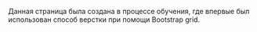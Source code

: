 Данная страница была создана в процессе обучения, где впервые был использован способ верстки при помощи Bootstrap grid.
